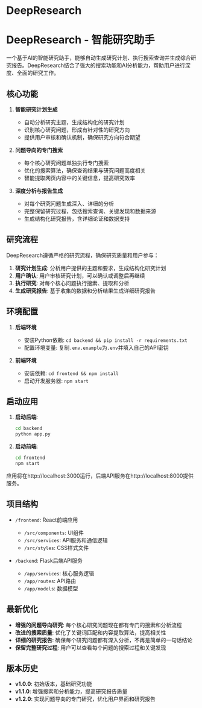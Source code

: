 # DeepResearch
# DeepResearch - 智能研究助手

一个基于AI的智能研究助手，能够自动生成研究计划、执行搜索查询并生成综合研究报告。DeepResearch结合了强大的搜索功能和AI分析能力，帮助用户进行深度、全面的研究工作。

## 核心功能

1. **智能研究计划生成**
   - 自动分析研究主题，生成结构化的研究计划
   - 识别核心研究问题，形成有针对性的研究方向
   - 提供用户审核和确认机制，确保研究方向符合期望

2. **问题导向的专门搜索**
   - 每个核心研究问题单独执行专门搜索
   - 优化的搜索算法，确保查询结果与研究问题高度相关
   - 智能提取网页内容中的关键信息，提高研究效率

3. **深度分析与报告生成**
   - 对每个研究问题生成深入、详细的分析
   - 完整保留研究过程，包括搜索查询、关键发现和数据来源
   - 生成结构化研究报告，含详细论证和数据支持

## 研究流程

DeepResearch遵循严格的研究流程，确保研究质量和用户参与：

1. **研究计划生成**: 分析用户提供的主题和要求，生成结构化研究计划
2. **用户确认**: 用户审核研究计划，可以确认或调整后再继续
3. **执行研究**: 对每个核心问题执行搜索、提取和分析
4. **生成研究报告**: 基于收集的数据和分析结果生成详细研究报告

## 环境配置

1. **后端环境**
   - 安装Python依赖: `cd backend && pip install -r requirements.txt`
   - 配置环境变量: 复制`.env.example`为`.env`并填入自己的API密钥

2. **前端环境**
   - 安装依赖: `cd frontend && npm install`
   - 启动开发服务器: `npm start`

## 启动应用

1. **启动后端**:
   ```bash
   cd backend
   python app.py
   ```

2. **启动前端**:
   ```bash
   cd frontend
   npm start
   ```

应用将在http://localhost:3000运行，后端API服务在http://localhost:8000提供服务。

## 项目结构

- `/frontend`: React前端应用
  - `/src/components`: UI组件
  - `/src/services`: API服务和通信逻辑
  - `/src/styles`: CSS样式文件

- `/backend`: Flask后端API服务
  - `/app/services`: 核心服务逻辑
  - `/app/routes`: API路由
  - `/app/models`: 数据模型

## 最新优化

- **增强的问题导向研究**: 每个核心研究问题现在都有专门的搜索和分析流程
- **改进的搜索质量**: 优化了关键词匹配和内容提取算法，提高相关性
- **详细的研究报告**: 确保每个研究问题都有深入分析，不再是简单的一句话结论
- **保留完整研究过程**: 用户可以查看每个问题的搜索过程和关键发现

## 版本历史

- **v1.0.0**: 初始版本，基础研究功能
- **v1.1.0**: 增强搜索和分析能力，提高研究报告质量
- **v1.2.0**: 实现问题导向的专门研究，优化用户界面和研究报告
